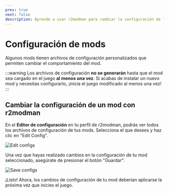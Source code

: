 ```yaml
---
prev: true
next: false
description: Aprende a usar r2modman para cambiar la configuración de los mods de Lethal Company.
---
```


# Configuración de mods

Algunos mods tienen archivos de configuración personalizados que permiten cambiar el comportamiento del mod.

:::warning
Los archivos de configuración **no se generarán** hasta que el mod sea cargado en el juego **al menos una vez**. Si acabas de instalar un nuevo mod y necesitas configurarlo, ¡inicia el juego modificado al menos una vez!
:::

## Cambiar la configuración de un mod con r2modman

En el **Editor de configuración** en tu perfil de r2modman, podrás ver todos los archivos de configuración de tus mods. Selecciona el que desees y haz clic en "Edit Config".

![Edit configs](/images/r2modman-install/editconfigs.png)

Una vez que hayas realizado cambios en la configuración de tu mod seleccionado, asegúrate de presionar el botón "Guardar".

![Save configs](/images/r2modman-install/saveconfigs.png)

¡Listo! Ahora, los cambios de configuración de tu mod deberían aplicarse la próxima vez que inicies el juego.

